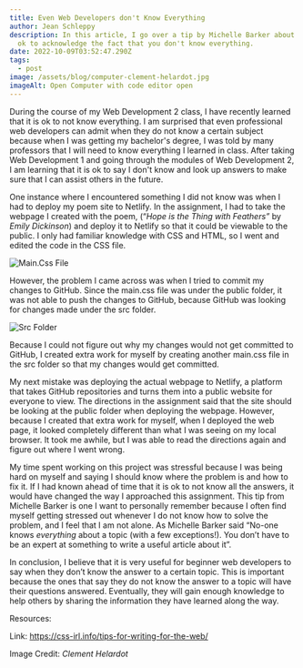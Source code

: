 ```yaml
---
title: Even Web Developers don't Know Everything
author: Jean Schleppy
description: In this article, I go over a tip by Michelle Barker about how it's
  ok to acknowledge the fact that you don't know everything.
date: 2022-10-09T03:52:47.290Z
tags:
  - post
image: /assets/blog/computer-clement-helardot.jpg
imageAlt: Open Computer with code editor open
---
```

During the course of my Web Development 2 class, I have recently learned that it is ok to not know everything. I am surprised that even professional web developers can admit when they do not know a certain subject because when I was getting my bachelor's degree, I was told by many professors that I will need to know everything I learned in class. After taking Web Development 1 and going through the modules of Web Development 2, I am learning that it is ok to say I don't know and look up answers to make sure that I can assist others in the future.

One instance where I encountered something I did not know was when I had to deploy my poem site to Netlify. In the assignment, I had to take the webpage I created with the poem, (“*Hope is the Thing with Feathers”* by *Emily Dickinson*) and deploy it to Netlify so that it could be viewable to the public. I only had familiar knowledge with CSS and HTML, so I went and edited the code in the CSS file.

![Main.Css File](/assets/blog/css-poem-page.png "Main.CSS file")

However, the problem I came across was when I tried to commit my changes to GitHub. Since the main.css file was under the public folder, it was not able to push the changes to GitHub, because GitHub was looking for changes made under the src folder.

![Src Folder](/assets/blog/poem-page-src.png "Src Folder")

Because I could not figure out why my changes would not get committed to GitHub, I created extra work for myself by creating another main.css file in the src folder so that my changes would get committed.

My next mistake was deploying the actual webpage to Netlify, a platform that takes GitHub repositories and turns them into a public website for everyone to view. The directions in the assignment said that the site should be looking at the public folder when deploying the webpage. However, because I created that extra work for myself, when I deployed the web page, it looked completely different than what I was seeing on my local browser. It took me awhile, but I was able to read the directions again and figure out where I went wrong.

My time spent working on this project was stressful because I was being hard on myself and saying I should know where the problem is and how to fix it. If I had known ahead of time that it is ok to not know all the answers, it would have changed the way I approached this assignment. This tip from Michelle Barker is one I want to personally remember because I often find myself getting stressed out whenever I do not know how to solve the problem, and I feel that I am not alone. As Michelle Barker said “No-one knows *everything* about a topic (with a few exceptions!). You don’t have to be an expert at something to write a useful article about it”.

In conclusion, I believe that it is very useful for beginner web developers to say when they don’t know the answer to a certain topic. This is important because the ones that say they do not know the answer to a topic will have their questions answered. Eventually, they will gain enough knowledge to help others by sharing the information they have learned along the way.

Resources:

Link: <https://css-irl.info/tips-for-writing-for-the-web/>

I﻿mage Credit: *Clement Helardot*